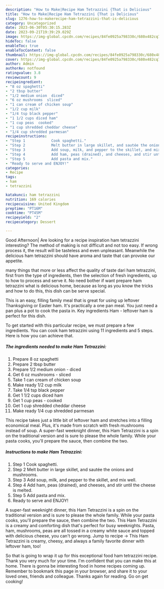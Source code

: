 ```yaml
---
description: "How to Make|Recipe Ham Tetrazzini {That is Delicious"
title: "How to Make|Recipe Ham Tetrazzini {That is Delicious"
slug: 1276-how-to-makerecipe-ham-tetrazzini-that-is-delicious
category: Uncategorized
date: 2023-06-30T05:30:15.283Z
date: 2023-09-21T19:39:29.029Z
image: https://img-global.cpcdn.com/recipes/84fe0925a798330c/680x482cq70/ham-tetrazzini-recipe-main-photo.jpg
hideToc: false
enableToc: true
enableTocContent: false
thumbnail: https://img-global.cpcdn.com/recipes/84fe0925a798330c/680x482cq70/ham-tetrazzini-recipe-main-photo.jpg
cover: https://img-global.cpcdn.com/recipes/84fe0925a798330c/680x482cq70/ham-tetrazzini-recipe-main-photo.jpg
author: Admin
authorAv: notfound
ratingvalue: 3.8
reviewcount: 9
recipeingredient:
- "8 oz spaghetti"
- "2 tbsp butter"
- "1/2 medium onion  diced"
- "6 oz mushrooms  sliced"
- "1 can cream of chicken soup"
- "1/2 cup milk"
- "1/4 tsp black pepper"
- "1 1/2 cups diced ham"
- "1 cup peas  cooked"
- "1 cup shredded cheddar cheese"
- "1/4 cup shredded parmesan"
recipeinstructions:
- "Step 1            Cook spaghetti."
- "Step 2            Melt butter in large skillet, and sautée the onions and mushrooms."
- "Step 3            Add soup, milk, and pepper to the skillet, and mix well."
- "Step 4            Add ham, peas (drained), and cheeses, and stir until the cheese is melted."
- "Step 5            Add pasta and mix."
- "Ready to serve and ENJOY!"
categories:
- Recipe
tags:
- ham
- tetrazzini

katakunci: ham tetrazzini 
nutrition: 169 calories
recipecuisine: United Kingdom
preptime: "PT16M"
cooktime: "PT45M"
recipeyield: "2"
recipecategory: Dessert

---
```



Good Afternoon| Are looking for a recipe inspiration ham tetrazzini interesting? The method of making is not difficult and not too easy. If wrong process it, the result will be tasteless and even unpleasant. Meanwhile the delicious ham tetrazzini should have aroma and taste that can provoke our appetite.






many things that more or less affect the quality of taste dari ham tetrazzini, first from the type of ingredients, then the selection of fresh ingredients, up to how to process and serve it. No need bother if want prepare ham tetrazzini what is delicious home, because as long as you know the tricks and how to do this, this dish can be serve special.


This is an easy, filling family meal that is great for using up leftover Thanksgiving or Easter ham. It&#39;s practically a one pan meal. You just need a pan plus a pot to cook the pasta in. Key ingredients Ham - leftover ham is perfect for this dish.


To get started with this particular recipe, we must prepare a few ingredients. You can cook ham tetrazzini using 11 ingredients and 5 steps. Here is how you can achieve that.

<!--inarticleads1-->

##### The ingredients needed to make Ham Tetrazzini:

1. Prepare 8 oz spaghetti
1. Prepare 2 tbsp butter
1. Prepare 1/2 medium onion - diced
1. Get 6 oz mushrooms - sliced
1. Take 1 can cream of chicken soup
1. Make ready 1/2 cup milk
1. Take 1/4 tsp black pepper
1. Get 1 1/2 cups diced ham
1. Get 1 cup peas - cooked
1. Get 1 cup shredded cheddar cheese
1. Make ready 1/4 cup shredded parmesan


This recipe takes just a little bit of leftover ham and stretches into a filling economical meal. Plus, it&#39;s made from scratch with fresh mushrooms instead of soup. A super-fast weeknight dinner, this Ham Tetrazzini is a spin on the traditional version and is sure to please the whole family. While your pasta cooks, you&#39;ll prepare the sauce, then combine the two. 

<!--inarticleads2-->

##### Instructions to make Ham Tetrazzini:

1. Step 1            Cook spaghetti.
1. Step 2            Melt butter in large skillet, and sautée the onions and mushrooms.
1. Step 3            Add soup, milk, and pepper to the skillet, and mix well.
1. Step 4            Add ham, peas (drained), and cheeses, and stir until the cheese is melted.
1. Step 5            Add pasta and mix.
1. Ready to serve and ENJOY!

A super-fast weeknight dinner, this Ham Tetrazzini is a spin on the traditional version and is sure to please the whole family. While your pasta cooks, you&#39;ll prepare the sauce, then combine the two. This Ham Tetrazzini is a creamy and comforting dish that&#39;s perfect for busy weeknights. Pasta, ham, mushrooms, peas are all tossed in a creamy white sauce and topped with delicious cheese, you can&#39;t go wrong. Jump to recipe → This Ham Tetrazzini is creamy, cheesy, and always a family favorite dinner with leftover ham, too! 

So that is going to wrap it up for this exceptional food ham tetrazzini recipe. Thank you very much for your time. I'm confident that you can make this at home. There is gonna be interesting food in home recipes coming up. Remember to bookmark this page in your browser, and share it to your loved ones, friends and colleague. Thanks again for reading. Go on get cooking!

